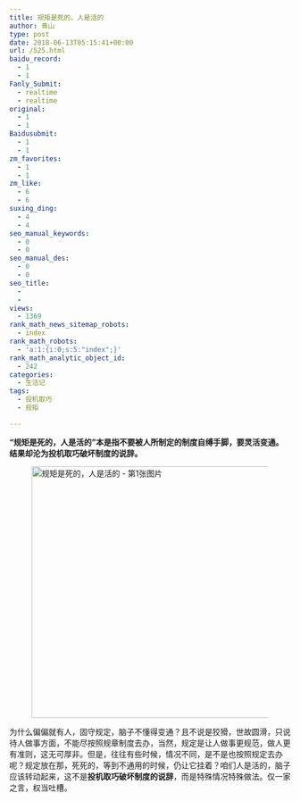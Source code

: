 ```yaml
---
title: 规矩是死的，人是活的
author: 青山
type: post
date: 2018-06-13T05:15:41+00:00
url: /525.html
baidu_record:
  - 1
  - 1
Fanly_Submit:
  - realtime
  - realtime
original:
  - 1
  - 1
Baidusubmit:
  - 1
  - 1
zm_favorites:
  - 1
  - 1
zm_like:
  - 6
  - 6
suxing_ding:
  - 4
  - 4
seo_manual_keywords:
  - 0
  - 0
seo_manual_des:
  - 0
  - 0
seo_title:
  - 
  - 
views:
  - 1369
rank_math_news_sitemap_robots:
  - index
rank_math_robots:
  - 'a:1:{i:0;s:5:"index";}'
rank_math_analytic_object_id:
  - 242
categories:
  - 生活记
tags:
  - 投机取巧
  - 规矩

---
```

**“规矩是死的，人是活的”本是指不要被人所制定的制度自缚手脚，要灵活变通。结果却沦为投机取巧破坏制度的说辞。**

<div class="wp-block-image">
  <figure class="aligncenter"><a href="http://yinji.org/525.html/cxp3yn/" rel="attachment wp-att-600"><img loading="lazy" decoding="async" width="640" height="451" src="http://yinji.org/wp-content/uploads/2018/06/CxP3yn.jpg" class="wp-image-600" srcset="https://yinji-1253682336.cos.ap-guangzhou.myqcloud.com/2018/06/CxP3yn.jpg 640w, https://yinji-1253682336.cos.ap-guangzhou.myqcloud.com/2018/06/CxP3yn-300x211.jpg 300w" sizes="(max-width: 640px) 100vw, 640px" / alt="规矩是死的，人是活的 - 第1张图片" title="规矩是死的，人是活的 - 第1张图片 | 印记" ></a></figure>
</div>

为什么偏偏就有人，固守规定，脑子不懂得变通？且不说是狡猾，世故圆滑，只说待人做事方面，不能尽按照规章制度去办，当然，规定是让人做事更规范，做人更有准则，这无可厚非。但是，往往有些时候，情况不同，是不是也按照规定去办呢？规定放在那，死死的，等到不通用的时候，仍让它挂着？咱们人是活的，脑子应该转动起来，这不是**投机取巧破坏制度的说辞**，而是特殊情况特殊做法。仅一家之言，权当吐槽。